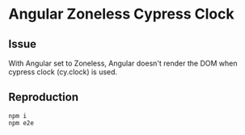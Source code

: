 # Angular Zoneless Cypress Clock

## Issue
With Angular set to Zoneless, Angular doesn't render the DOM when cypress clock (cy.clock) is used.

## Reproduction

```
npm i
npm e2e
```
